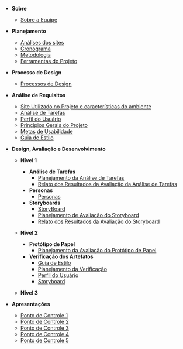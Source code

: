 - **Sobre**

  - [Sobre a Equipe](documentos/paginas/sobre/sobre.md)

- **Planejamento**

  - [Análises dos sites](documentos/paginas/resumos/resumos.md)
  - [Cronograma](documentos/paginas/cronograma/cronograma.md)
  - [Metodologia](documentos/paginas/projeto/metodologia/metodologia.md)
  - [Ferramentas do Projeto](documentos/paginas/projeto/ferramentasDoProjeto/ferramentasDoProjeto.md)

- **Processo de Design**

  - [Processos de Design](documentos/paginas/projeto/processoDeDesign/processoDeDesign.md)

- **Análise de Requisitos**

  - [Site Utilizado no Projeto e características do ambiente](documentos/paginas/projeto/siteEscolhido/siteEscolhido.md)
  - [Análise de Tarefas](documentos/paginas/projeto/analiseDeTarefas/analiseDeTarefas.md)
  - [Perfil do Usuário](documentos/paginas/projeto/PerfildeUsuario/perfilDeUsuario.md)
  - [Principios Gerais do Projeto](documentos/paginas/projeto/principiosGerais/principiosGerais.md)
  - [Metas de Usabilidade](documentos/paginas/metasDeUsabilidade/metasDeUsabilidade.md)
  - [Guia de Estilo](documentos/paginas/projeto/guiaDeEstilo/guiaDeEstilo.md)

- **Design, Avaliação e Desenvolvimento**

  - **Nível 1**
    - **Análise de Tarefas**
      - [Planejamento da Análise de Tarefas](documentos/paginas/analiseTarefas/planejamentoAnaliseTarefas/planejamentoAnaliseTarefas.md)
      - [Relato dos Resultados da Avaliação da Análise de Tarefas](documentos/paginas/analiseTarefas/relatoResultados/relatoResultados.md)
    - **Personas**
      - [Personas](documentos/paginas/projeto/Personas/personas.md)
    - **Storyboards**
      - [StoryBoard](documentos/paginas/projeto/StoryBoard/storyBoard.md)
      - [Planejamento de Avaliação do Storyboard](documentos/paginas/planejamentoAvaliacao/planejamentoAvaliacao.md)
      - [Relato dos Resultados da Avaliação do Storyboard](documentos/paginas/projeto/relatoResultadoStoryboard/resultadoStoryboard.md)
  - **Nível 2**

    - **Protótipo de Papel**
      - [Planejamento da Avaliação do Protótipo de Papel](documentos/paginas/projeto/planejamentoPrototipoPapel/planejamentoPrototipoPapel.md)
    - **Verificação dos Artefatos**
      - [Guia de Estilo](documentos/paginas/projeto/guiaDeEstilo/guiaVerificacao.md)
      - [Planejamento da Verificação](documentos/paginas/projeto/verificacaoArtefatos/planejamentoDaVerificacao.md)
      - [Perfil do Usuário](documentos/paginas/projeto/verificacaoArtefatos/perfilDeUsuario.md)
      - [Storyboard](documentos/paginas/projeto/StoryBoard/storyboardVerificacao.md)

  - **Nível 3**

- **Apresentações**

  - [Ponto de Controle 1](documentos/paginas/apresentacoes/aprensentacao1/apresentacao1.md)
  - [Ponto de Controle 2](documentos/paginas/apresentacao2/apresentacao2.md)
  - [Ponto de Controle 3](documentos/paginas/apresentacao3/apresentacao3.md)
  - [Ponto de Controle 4](documentos/paginas/apresentacao4/apresentacao4.md)
  - [Ponto de Controle 5](documentos/paginas/apresentacao5/apresentacao5.md)
